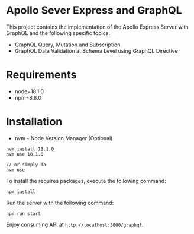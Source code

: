 # Apollo Sever Express and GraphQL
This project contains the implementation of the Apollo Express Server with GraphQL and the following specific topics:
- GraphQL Query, Mutation and Subscription
- GraphQL Data Validation at Schema Level using GraphQL Directive

# Requirements
- node=18.1.0
- npm=8.8.0

# Installation
- nvm - Node Version Manager (Optional)
```
nvm install 18.1.0
nvm use 18.1.0

// or simply do
nvm use
```

To install the requires packages, execute the following command:
```
npm install
```

Run the server with the following command:
```
npm run start
```

Enjoy consuming API at `http://localhost:3000/graphql`.
